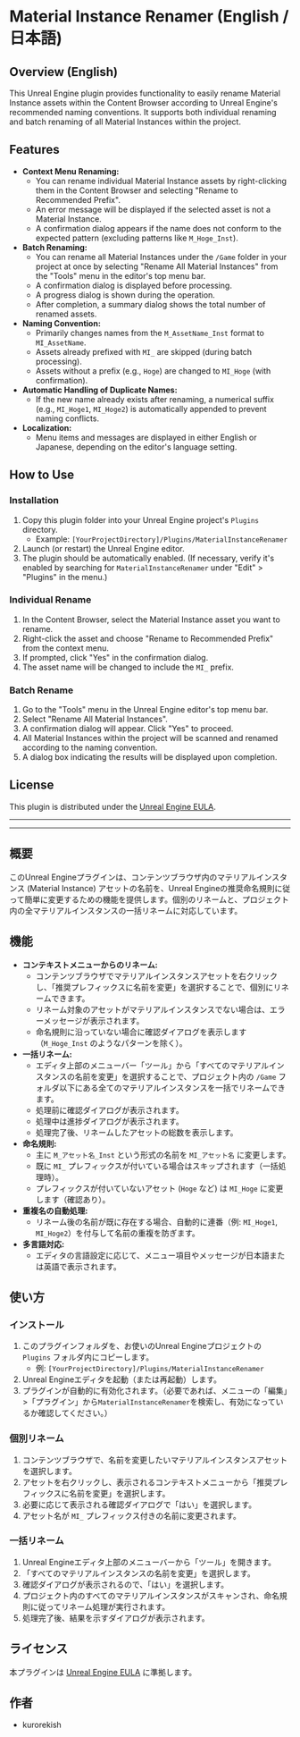 # Material Instance Renamer (English / 日本語)

## Overview (English)

This Unreal Engine plugin provides functionality to easily rename Material Instance assets within the Content Browser according to Unreal Engine's recommended naming conventions. It supports both individual renaming and batch renaming of all Material Instances within the project.

## Features

* **Context Menu Renaming:**
    * You can rename individual Material Instance assets by right-clicking them in the Content Browser and selecting "Rename to Recommended Prefix".
    * An error message will be displayed if the selected asset is not a Material Instance.
    * A confirmation dialog appears if the name does not conform to the expected pattern (excluding patterns like `M_Hoge_Inst`).
* **Batch Renaming:**
    * You can rename all Material Instances under the `/Game` folder in your project at once by selecting "Rename All Material Instances" from the "Tools" menu in the editor's top menu bar.
    * A confirmation dialog is displayed before processing.
    * A progress dialog is shown during the operation.
    * After completion, a summary dialog shows the total number of renamed assets.
* **Naming Convention:**
    * Primarily changes names from the `M_AssetName_Inst` format to `MI_AssetName`.
    * Assets already prefixed with `MI_` are skipped (during batch processing).
    * Assets without a prefix (e.g., `Hoge`) are changed to `MI_Hoge` (with confirmation).
* **Automatic Handling of Duplicate Names:**
    * If the new name already exists after renaming, a numerical suffix (e.g., `MI_Hoge1`, `MI_Hoge2`) is automatically appended to prevent naming conflicts.
* **Localization:**
    * Menu items and messages are displayed in either English or Japanese, depending on the editor's language setting.

## How to Use

### Installation

1.  Copy this plugin folder into your Unreal Engine project's `Plugins` directory.
    * Example: `[YourProjectDirectory]/Plugins/MaterialInstanceRenamer`
2.  Launch (or restart) the Unreal Engine editor.
3.  The plugin should be automatically enabled. (If necessary, verify it's enabled by searching for `MaterialInstanceRenamer` under "Edit" > "Plugins" in the menu.)

### Individual Rename

1.  In the Content Browser, select the Material Instance asset you want to rename.
2.  Right-click the asset and choose "Rename to Recommended Prefix" from the context menu.
3.  If prompted, click "Yes" in the confirmation dialog.
4.  The asset name will be changed to include the `MI_` prefix.

### Batch Rename

1.  Go to the "Tools" menu in the Unreal Engine editor's top menu bar.
2.  Select "Rename All Material Instances".
3.  A confirmation dialog will appear. Click "Yes" to proceed.
4.  All Material Instances within the project will be scanned and renamed according to the naming convention.
5.  A dialog box indicating the results will be displayed upon completion.

## License

This plugin is distributed under the [Unreal Engine EULA](https://www.unrealengine.com/eula).

---
---




## 概要

このUnreal Engineプラグインは、コンテンツブラウザ内のマテリアルインスタンス (Material Instance) アセットの名前を、Unreal Engineの推奨命名規則に従って簡単に変更するための機能を提供します。個別のリネームと、プロジェクト内の全マテリアルインスタンスの一括リネームに対応しています。

## 機能

* **コンテキストメニューからのリネーム:**
    * コンテンツブラウザでマテリアルインスタンスアセットを右クリックし、「推奨プレフィックスに名前を変更」を選択することで、個別にリネームできます。
    * リネーム対象のアセットがマテリアルインスタンスでない場合は、エラーメッセージが表示されます。
    * 命名規則に沿っていない場合に確認ダイアログを表示します（`M_Hoge_Inst` のようなパターンを除く）。
* **一括リネーム:**
    * エディタ上部のメニューバー「ツール」から「すべてのマテリアルインスタンスの名前を変更」を選択することで、プロジェクト内の `/Game` フォルダ以下にある全てのマテリアルインスタンスを一括でリネームできます。
    * 処理前に確認ダイアログが表示されます。
    * 処理中は進捗ダイアログが表示されます。
    * 処理完了後、リネームしたアセットの総数を表示します。
* **命名規則:**
    * 主に `M_アセット名_Inst` という形式の名前を `MI_アセット名` に変更します。
    * 既に `MI_` プレフィックスが付いている場合はスキップされます（一括処理時）。
    * プレフィックスが付いていないアセット (`Hoge` など) は `MI_Hoge` に変更します（確認あり）。
* **重複名の自動処理:**
    * リネーム後の名前が既に存在する場合、自動的に連番（例: `MI_Hoge1`, `MI_Hoge2`）を付与して名前の重複を防ぎます。
* **多言語対応:**
    * エディタの言語設定に応じて、メニュー項目やメッセージが日本語または英語で表示されます。

## 使い方

### インストール

1.  このプラグインフォルダを、お使いのUnreal Engineプロジェクトの `Plugins` フォルダ内にコピーします。
    * 例: `[YourProjectDirectory]/Plugins/MaterialInstanceRenamer`
2.  Unreal Engineエディタを起動（または再起動）します。
3.  プラグインが自動的に有効化されます。（必要であれば、メニューの「編集」>「プラグイン」から`MaterialInstanceRenamer`を検索し、有効になっているか確認してください。）

### 個別リネーム

1.  コンテンツブラウザで、名前を変更したいマテリアルインスタンスアセットを選択します。
2.  アセットを右クリックし、表示されるコンテキストメニューから「推奨プレフィックスに名前を変更」を選択します。
3.  必要に応じて表示される確認ダイアログで「はい」を選択します。
4.  アセット名が `MI_` プレフィックス付きの名前に変更されます。

### 一括リネーム

1.  Unreal Engineエディタ上部のメニューバーから「ツール」を開きます。
2.  「すべてのマテリアルインスタンスの名前を変更」を選択します。
3.  確認ダイアログが表示されるので、「はい」を選択します。
4.  プロジェクト内のすべてのマテリアルインスタンスがスキャンされ、命名規則に従ってリネーム処理が実行されます。
5.  処理完了後、結果を示すダイアログが表示されます。

## ライセンス

本プラグインは [Unreal Engine EULA](https://www.unrealengine.com/eula) に準拠します。

## 作者

* kurorekish


